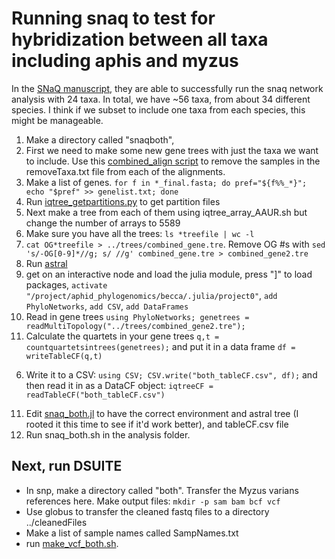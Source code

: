 # Running snaq to test for hybridization between all taxa including aphis and myzus

In the [SNaQ manuscript](https://journals.plos.org/plosgenetics/article?id=10.1371/journal.pgen.1005896), they are able to successfully run the snaq network analysis with 24 taxa. In total, we have ~56 taxa, from about 34 different species. I think if we subset to include one taxa from each species, this might be manageable.

1. Make a directory called "snaqboth",
2. First we need to make some new gene trees with just the taxa we want to include. Use this [combined_align script](scripts/combined_align.py) to remove the samples in the removeTaxa.txt file from each of the alignments.
3. Make a list of genes. `for f in *_final.fasta; do pref="${f%%_*}"; echo "$pref" >> genelist.txt; done`
4. Run [iqtree_getpartitions.py](scripts/iqtree_getpartitions.py) to get partition files
5. Next make a tree from each of them using iqtree_array_AAUR.sh but change the number of arrays to 5589
6. Make sure you have all the trees: `ls *treefile | wc -l` 
7. `cat OG*treefile > ../trees/combined_gene.tre`. Remove OG #s with `sed 's/-OG[0-9]*//g; s/ //g' combined_gene.tre > combined_gene2.tre`
8. Run [astral](scripts/astral_both.sh)
9. get on an interactive node and load the julia module, press "]" to load packages, `activate "/project/aphid_phylogenomics/becca/.julia/project0"`, `add PhyloNetworks`, `add CSV`, `add DataFrames`
10. Read in gene trees `using PhyloNetworks; genetrees = readMultiTopology("../trees/combined_gene2.tre");`
11. Calculate the quartets in your gene trees `q,t = countquartetsintrees(genetrees);` and put it in a data frame `df = writeTableCF(q,t)`
6) Write it to a CSV: `using CSV; CSV.write("both_tableCF.csv", df);` and then read it in as a DataCF object: `iqtreeCF = readTableCF("both_tableCF.csv")`
11. Edit [snaq_both.jl](scripts/snaq_both.jl) to have the correct environment and astral tree (I rooted it this time to see if it'd work better), and tableCF.csv file
12. Run snaq_both.sh in the analysis folder.



## Next, run DSUITE
* In snp, make a directory called "both". Transfer the Myzus varians references here. Make output files: `mkdir -p sam bam bcf vcf`
* Use globus to transfer the cleaned fastq files to a directory ../cleanedFiles
* Make a list of sample names called SampNames.txt
* run [make_vcf_both.sh](scripts/make_vcf_both.sh).
